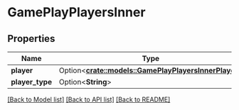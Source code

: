 # GamePlayPlayersInner

## Properties

Name | Type | Description | Notes
------------ | ------------- | ------------- | -------------
**player** | Option<[**crate::models::GamePlayPlayersInnerPlayer**](GamePlay_players_inner_player.md)> |  | [optional]
**player_type** | Option<**String**> |  | [optional]

[[Back to Model list]](../README.md#documentation-for-models) [[Back to API list]](../README.md#documentation-for-api-endpoints) [[Back to README]](../README.md)


